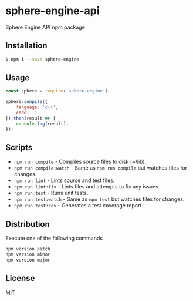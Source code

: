 # sphere-engine-api
Sphere Engine API npm package

## Installation
```bash
$ npm i --save sphere-engine
```

## Usage
```javascript
const sphere = require('sphere-engine')

sphere.compile({
    language: 'c++',
    code: ''
}).then(result => {
    console.log(result);
});
```

## Scripts
* `npm run compile` - Compiles source files to disk (~/lib).
* `npm run compile:watch` - Same as `npm run compile` but watches files for changes.
* `npm run lint` - Lints source and test files.
* `npm run lint:fix` - Lints files and attempts to fix any issues.
* `npm run test` - Runs unit tests.
* `npm run test:watch` - Same as `npm test` but watches files for changes.
* `npm run test:cov` - Generates a test coverage report.

## Distribution
Execute one of the following commands
```bash
npm version patch
npm version minor
npm version major
```
## License
MIT
